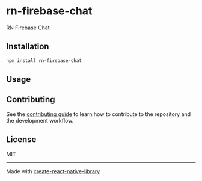 # rn-firebase-chat

RN Firebase Chat

## Installation

```sh
npm install rn-firebase-chat
```

## Usage

## Contributing

See the [contributing guide](CONTRIBUTING.md) to learn how to contribute to the repository and the development workflow.

## License

MIT

---

Made with [create-react-native-library](https://github.com/callstack/react-native-builder-bob)
